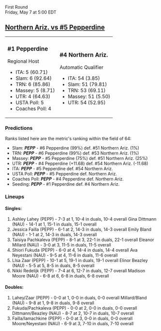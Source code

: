 First Round  
Friday, May 7 at 5:00 EDT
## [Northern Ariz. vs #5 Pepperdine](https://www.ncaa.com/game/5833655) 

<table><tr><td>  

### #1 Pepperdine  

Regional Host  
- ITA: 5 (60.71)  
- Slam: 6 (92.64)  
- TRN: 6 (85.86)  
- Massey: 5 (8.71)  
- UTR: 4 (64.63)  
- USTA Poll: 5  
- Coaches Poll: 4  

</td><td>  

### #4 Northern Ariz.  

Automatic Qualifier  
- ITA: 54 (3.85)  
- Slam: 51 (79.81)  
- TRN: 53 (69.11)  
- Massey: 51 (5.50)  
- UTR: 54 (52.95)  

</td></tr></table>  

 ### Predictions  

Ranks listed here are the metric's ranking within the field of 64:  
- Slam: ***PEPP*** - #6 Pepperdine (99%) def. #51 Northern Ariz. (1%)  
- TRN: ***PEPP*** - #6 Pepperdine (99%) def. #53 Northern Ariz. (1%)  
- Massey: ***PEPP*** - #5 Pepperdine (75%) def. #51 Northern Ariz. (25%)  
- UTR: ***PEPP*** - #4 Pepperdine (+11.68) def. #54 Northern Ariz. (-11.68)  
- ITA: ***PEPP*** - #5 Pepperdine def. #54 Northern Ariz.  
- USTA Poll: ***PEPP*** - #5 Pepperdine def. Northern Ariz.  
- Coaches Poll: ***PEPP*** - #4 Pepperdine def. Northern Ariz.  
- Seeding: ***PEPP*** - #1 Pepperdine def. #4 Northern Ariz.  

 ### Lineups  

 #### Singles:  
1. Ashley Lahey (PEPP) - 7-3 at 1, 10-4 in duals, 10-4 overall
  Gina Dittmann (NAU) - 14-1 at 1, 15-1 in duals, 15-1 overall
2. Jessica Failla (PEPP) - 6-1 at 2, 14-3 in duals, 14-3 overall
  Emily Bland (NAU) - 1-1 at 2, 14-3 in duals, 14-3 overall
3. Taisiya Pachkaleva (PEPP) - 8-1 at 3, 22-1 in duals, 22-1 overall
  Eleanor Millard (NAU) - 3-0 at 3, 11-5 in duals, 11-5 overall
4. Shiori Fukuda (PEPP) - 6-0 at 4, 14-4 in duals, 14-4 overall
  Ava Neyestani (NAU) - 9-5 at 4, 11-6 in duals, 11-6 overall
5. LIsa Zaar (PEPP) - 10-1 at 5, 19-1 in duals, 19-1 overall
  Elinor Beazley (NAU) - 5-5 at 5, 8-5 in duals, 8-5 overall
6. Nikki Redelijk (PEPP) - 7-4 at 6, 12-7 in duals, 12-7 overall
  Madison Moore (NAU) - 6-8 at 6, 6-8 in duals, 6-8 overall

 #### Doubles:  
1. Lahey/Zaar (PEPP) - 0-0 at 1, 0-0 in duals, 0-0 overall
  Millard/Bland (NAU) - 9-8 at 1, 9-8 in duals, 9-8 overall
2. Fukuda/Pachkaleva (PEPP) - 0-0 at 2, 0-0 in duals, 0-0 overall
  Dittmann/Beazley (NAU) - 8-7 at 2, 10-7 in duals, 10-7 overall
3. Failla/Iamachkine (PEPP) - 0-0 at 3, 0-0 in duals, 0-0 overall
  Moore/Neyestani (NAU) - 6-9 at 3, 7-10 in duals, 7-10 overall